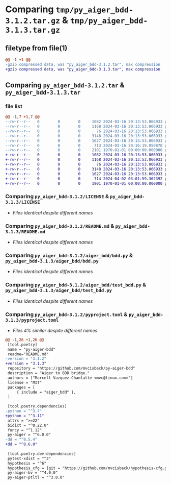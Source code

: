 # Comparing `tmp/py_aiger_bdd-3.1.2.tar.gz` & `tmp/py_aiger_bdd-3.1.3.tar.gz`

## filetype from file(1)

```diff
@@ -1 +1 @@
-gzip compressed data, was "py_aiger_bdd-3.1.2.tar", max compression
+gzip compressed data, was "py_aiger_bdd-3.1.3.tar", max compression
```

## Comparing `py_aiger_bdd-3.1.2.tar` & `py_aiger_bdd-3.1.3.tar`

### file list

```diff
@@ -1,7 +1,7 @@
--rw-r--r--   0        0        0     1082 2024-03-16 20:13:53.066933 py_aiger_bdd-3.1.2/LICENSE
--rw-r--r--   0        0        0     1168 2024-03-16 20:13:53.066933 py_aiger_bdd-3.1.2/README.md
--rw-r--r--   0        0        0       76 2024-03-16 20:13:53.066933 py_aiger_bdd-3.1.2/aiger_bdd/__init__.py
--rw-r--r--   0        0        0     3148 2024-03-16 20:13:53.066933 py_aiger_bdd-3.1.2/aiger_bdd/bdd.py
--rw-r--r--   0        0        0     1627 2024-03-16 20:13:53.066933 py_aiger_bdd-3.1.2/aiger_bdd/test_bdd.py
--rw-r--r--   0        0        0      713 2024-03-16 20:16:19.050878 py_aiger_bdd-3.1.2/pyproject.toml
--rw-r--r--   0        0        0     2101 1970-01-01 00:00:00.000000 py_aiger_bdd-3.1.2/PKG-INFO
+-rw-r--r--   0        0        0     1082 2024-03-16 20:13:53.066933 py_aiger_bdd-3.1.3/LICENSE
+-rw-r--r--   0        0        0     1168 2024-03-16 20:13:53.066933 py_aiger_bdd-3.1.3/README.md
+-rw-r--r--   0        0        0       76 2024-03-16 20:13:53.066933 py_aiger_bdd-3.1.3/aiger_bdd/__init__.py
+-rw-r--r--   0        0        0     3148 2024-03-16 20:13:53.066933 py_aiger_bdd-3.1.3/aiger_bdd/bdd.py
+-rw-r--r--   0        0        0     1627 2024-03-16 20:13:53.066933 py_aiger_bdd-3.1.3/aiger_bdd/test_bdd.py
+-rw-r--r--   0        0        0      714 2024-04-02 03:01:59.362392 py_aiger_bdd-3.1.3/pyproject.toml
+-rw-r--r--   0        0        0     1901 1970-01-01 00:00:00.000000 py_aiger_bdd-3.1.3/PKG-INFO
```

### Comparing `py_aiger_bdd-3.1.2/LICENSE` & `py_aiger_bdd-3.1.3/LICENSE`

 * *Files identical despite different names*

### Comparing `py_aiger_bdd-3.1.2/README.md` & `py_aiger_bdd-3.1.3/README.md`

 * *Files identical despite different names*

### Comparing `py_aiger_bdd-3.1.2/aiger_bdd/bdd.py` & `py_aiger_bdd-3.1.3/aiger_bdd/bdd.py`

 * *Files identical despite different names*

### Comparing `py_aiger_bdd-3.1.2/aiger_bdd/test_bdd.py` & `py_aiger_bdd-3.1.3/aiger_bdd/test_bdd.py`

 * *Files identical despite different names*

### Comparing `py_aiger_bdd-3.1.2/pyproject.toml` & `py_aiger_bdd-3.1.3/pyproject.toml`

 * *Files 4% similar despite different names*

```diff
@@ -1,26 +1,26 @@
 [tool.poetry]
 name = "py-aiger-bdd"
 readme="README.md"
-version = "3.1.2"
+version = "3.1.3"
 repository = "https://github.com/mvcisback/py-aiger-bdd"
 description = "Aiger to BDD bridge."
 authors = ["Marcell Vazquez-Chanlatte <mvc@linux.com>"]
 license = "MIT"
 packages = [
     { include = "aiger_bdd" },
 ]
 
 [tool.poetry.dependencies]
-python = "^3.7"
+python = "^3.11"
 attrs = ">=22"
 bidict = "^0.22.0"
 funcy = "^1.12"
 py-aiger = "^6.0.0"
-dd = "^0.5.4"
+dd = "^0.6.0"
 
 [tool.poetry.dev-dependencies]
 pytest-xdist = "^3"
 hypothesis = "^6"
 hypothesis_cfg = {git = "https://github.com/mvcisback/hypothesis-cfg.git"}
 py-aiger-bv = "^4.0.0"
 py-aiger-ptltl = "^3.0.0"
```

